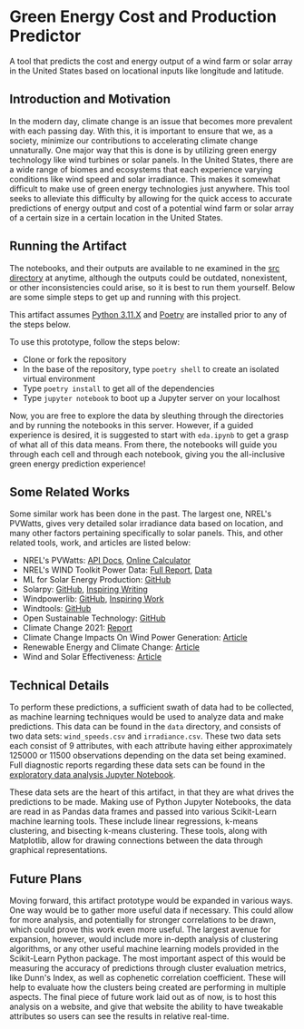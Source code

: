 # Green Energy Cost and Production Predictor

A tool that predicts the cost and energy output of a wind farm or solar array
in the United States based on locational inputs like longitude and latitude.

## Introduction and Motivation

In the modern day, climate change is an issue that becomes more prevalent
with each passing day. With this, it is important to ensure that we, as
a society, minimize our contributions to accelerating climate change
unnaturally. One major way that this is done is by utilizing green
energy technology like wind turbines or solar panels. In the United States,
there are a wide range of biomes and ecosystems that each experience
varying conditions like wind speed and solar irradiance. This makes it
somewhat difficult to make use of green energy technologies just anywhere.
This tool seeks to alleviate this difficulty by allowing for the quick access
to accurate predictions of energy output and cost of a potential wind farm or
solar array of a certain size in a certain location in the United States.

## Running the Artifact

The notebooks, and their outputs are available to ne examined in the
[src directory](/src/) at anytime, although the outputs could be outdated,
nonexistent, or other inconsistencies could arise, so it is best to run them
yourself. Below are some simple steps to get up and running with this project.

This artifact assumes [Python 3.11.X](https://www.python.org/downloads/)
and [Poetry](https://python-poetry.org/docs/) are installed prior to
any of the steps below.

To use this prototype, follow the steps below:

- Clone or fork the repository
- In the base of the repository, type `poetry shell` to create an isolated
    virtual environment
- Type `poetry install` to get all of the dependencies
- Type `jupyter notebook` to boot up a Jupyter server on your localhost

Now, you are free to explore the data by sleuthing through the directories and
by running the notebooks in this server. However, if a guided experience is
desired, it is suggested to start with `eda.ipynb` to get a grasp of what all
of this data means. From there, the notebooks will guide you through each
cell and through each notebook, giving you the all-inclusive green energy
prediction experience!

## Some Related Works

Some similar work has been done in the past. The largest one, NREL's PVWatts,
gives very detailed solar irradiance data based on location, and many other
factors pertaining specifically to solar panels. This, and other related tools,
work, and articles are listed below:

- NREL's PVWatts: [API Docs](https://developer.nrel.gov/docs/solar/pvwatts/v8/),
    [Online Calculator](https://pvwatts.nrel.gov/)
- NREL's WIND Toolkit Power Data: [Full Report](https://www.nrel.gov/docs/fy16osti/66189.pdf),
[Data](https://data.nrel.gov/submissions/54)
- ML for Solar Energy Production: [GitHub](https://github.com/ColasGael/Machine-Learning-for-Solar-Energy-Prediction)
- Solarpy: [GitHub](https://github.com/aqreed/solarpy), [Inspiring Writing](https://www.eng.uc.edu/~beaucag/Classes/SolarPowerForAfrica/Solar%20Engineering%20of%20Thermal%20Processes,%20Photovoltaics%20and%20Wind.pdf)
- Windpowerlib: [GitHub](https://github.com/wind-python/windpowerlib),
    [Inspiring Work](https://github.com/oemof/feedinlib)
- Windtools: [GitHub](https://github.com/FZJ-IEK3-VSA/windtools)
- Open Sustainable Technology: [GitHub](https://github.com/protontypes/open-sustainable-technology)
- Climate Change 2021: [Report](https://www.ipcc.ch/report/ar6/wg1/downloads/report/IPCC_AR6_WGI_FrontMatter.pdf)
- Climate Change Impacts On Wind Power Generation: [Article](https://www.nature.com/articles/s43017-020-0101-7)
- Renewable Energy and Climate Change: [Article](https://www.sciencedirect.com/science/article/pii/S1364032122000405)
- Wind and Solar Effectiveness: [Article](https://www.sciencedirect.com/science/article/pii/S1342937X23000369)

## Technical Details

To perform these predictions, a sufficient swath of data had to be collected,
as machine learning techniques would be used to analyze data and make
predictions. This data can be found in the `data` directory, and consists
of two data sets: `wind_speeds.csv` and `irradiance.csv`. These two data sets
each consist of 9 attributes, with each attribute having either approximately
125000 or 11500 observations depending on the data set being examined. Full
diagnostic reports regarding these data sets can be found in the
[exploratory data analysis Jupyter Notebook](src/eda.ipynb).

These data sets are the heart of this artifact, in that they are what drives
the predictions to be made. Making use of Python Jupyter Notebooks, the data
are read in as Pandas data frames and passed into various Scikit-Learn
machine learning tools. These include linear regressions, k-means clustering,
and bisecting k-means clustering. These tools, along with Matplotlib,
allow for drawing connections between the data through graphical
representations.

## Future Plans

Moving forward, this artifact prototype would be expanded in various ways. One
way would be to gather more useful data if necessary. This could allow for more
analysis, and potentially for stronger correlations to be drawn, which could
prove this work even more useful. The largest avenue for expansion, however,
would include more in-depth analysis of clustering algorithms, or any other
useful machine learning models provided in the Scikit-Learn Python package.
The most important aspect of this would be measuring the accuracy of
predictions through cluster evaluation metrics, like Dunn's Index, as well as
cophenetic correlation coefficient. These will help to evaluate how the
clusters being created are performing in multiple aspects. The final piece
of future work laid out as of now, is to host this analysis on a website,
and give that website the ability to have tweakable attributes so users can
see the results in relative real-time.
